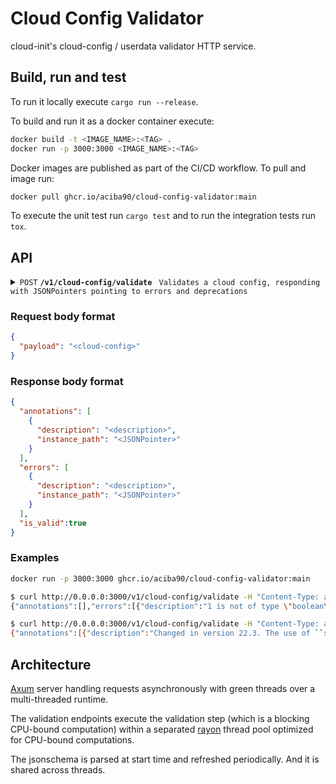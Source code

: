 # Cloud Config Validator

cloud-init's cloud-config / userdata validator HTTP service.

## Build, run and test

To run it locally execute `cargo run --release`.

To build and run it as a docker container execute:

```sh
docker build -t <IMAGE_NAME>:<TAG> .
docker run -p 3000:3000 <IMAGE_NAME>:<TAG>
```

Docker images are published as part of the CI/CD workflow. To pull and image run:

```sh
docker pull ghcr.io/aciba90/cloud-config-validator:main
```

To execute the unit test run `cargo test` and to run the integration tests run `tox`.

## API

<details>
 <summary><code>POST</code> <code><b>/v1/cloud-config/validate</b></code> <code> Validates a cloud config, responding with JSONPointers pointing to errors and deprecations</code></summary>

### Parameters

> | name      |  type     | data type               | description                                                           |
> |-----------|-----------|-------------------------|-----------------------------------------------------------------------|
> | None      |  required | JSON                    | See [Request body format](#request-body-format)                       |

### Responses

> | http code     | content-type                      | response                                                            |
> |---------------|-----------------------------------|---------------------------------------------------------------------|
> | `200`         | `application/json`                | See [Response body format](#response-body-format)                   |

</details>

### Request body format

```json
{
  "payload": "<cloud-config>"
}
```

### Response body format

```json
{
  "annotations": [
    {
      "description": "<description>",
      "instance_path": "<JSONPointer>"
    }
  ],
  "errors": [
    {
      "description": "<description>",
      "instance_path": "<JSONPointer>"
    }
  ],
  "is_valid":true
}
```

### Examples

```sh
docker run -p 3000:3000 ghcr.io/aciba90/cloud-config-validator:main

$ curl http://0.0.0.0:3000/v1/cloud-config/validate -H "Content-Type: application/json" -d '{"payload": "#cloud-config\nubuntu_advantage:\n  features:\n    disable_auto_attach: 1"}'
{"annotations":[],"errors":[{"description":"1 is not of type \"boolean\"","instance_path":"/ubuntu_advantage/features/disable_auto_attach"}],"is_valid":false}

$ curl http://0.0.0.0:3000/v1/cloud-config/validate -H "Content-Type: application/json" -d '{"payload": "#cloud-config\nusers:\n  - name: a\n    uid: \"1743\"" }'
{"annotations":[{"description":"Changed in version 22.3. The use of ``string`` type is deprecated. Use an ``integer`` instead.","instance_path":"/users/0/uid"}],"errors":[],"is_valid":true}
```

## Architecture

[Axum](https://github.com/tokio-rs/axum) server handling requests asynchronously with green threads over a multi-threaded runtime.

The validation endpoints execute the validation step (which is a blocking CPU-bound computation) within a separated [rayon](https://docs.rs/rayon/latest/rayon/) thread pool optimized for CPU-bound computations.

The jsonschema is parsed at start time and refreshed periodically. And it is shared across threads.
